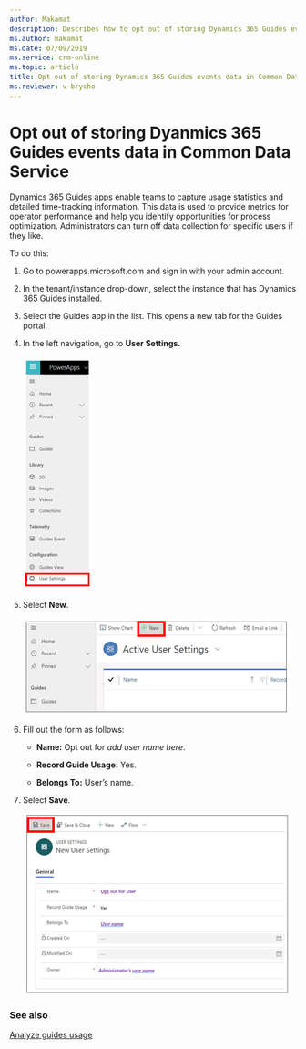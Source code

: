 ```yaml
---
author: Makamat
description: Describes how to opt out of storing Dynamics 365 Guides events data, for privacy reasons, in Common Data Service.
ms.author: makamat
ms.date: 07/09/2019
ms.service: crm-online
ms.topic: article
title: Opt out of storing Dynamics 365 Guides events data in Common Data Service
ms.reviewer: v-brycho
---
```


# Opt out of storing Dyanmics 365 Guides events data in Common Data Service

Dynamics 365 Guides apps enable teams to capture usage statistics and detailed time-tracking information. This data is used to 
provide metrics for operator performance and help you identify opportunities for process optimization. Administrators can turn off 
data collection for specific users if they like. 

To do this:

1.	Go to powerapps.microsoft.com and sign in with your admin account.

2.	In the tenant/instance drop-down, select the instance that has Dynamics 365 Guides installed.

3.	Select the Guides app in the list. This opens a new tab for the Guides portal.

4.	In the left navigation, go to **User Settings.**

    ![User Settings](media/data-opt-out-user-setting.PNG "User Settings")
 
5.	Select **New**.

    ![Select New](media/data-opt-out-new.PNG "Select New")
 
6.	Fill out the form as follows:

    - **Name:** Opt out for *add user name here*.

    - **Record Guide Usage:** Yes.

    - **Belongs To:** User’s name. 

7.	Select **Save**.

    ![Filled-out form](media/data-opt-out-filled-out-form.PNG "Filled-out-form")
 
### See also

[Analyze guides usage](analytics-guide.md)
